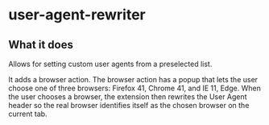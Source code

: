 # user-agent-rewriter

## What it does

Allows for setting custom user agents from a preselected list.  

It adds a browser action. The browser action has a popup that lets the user choose one of three browsers: Firefox 41, Chrome 41, and IE 11, Edge. When the user chooses a browser, the extension then rewrites the User Agent header so the real browser identifies itself as the chosen browser on the current tab.

